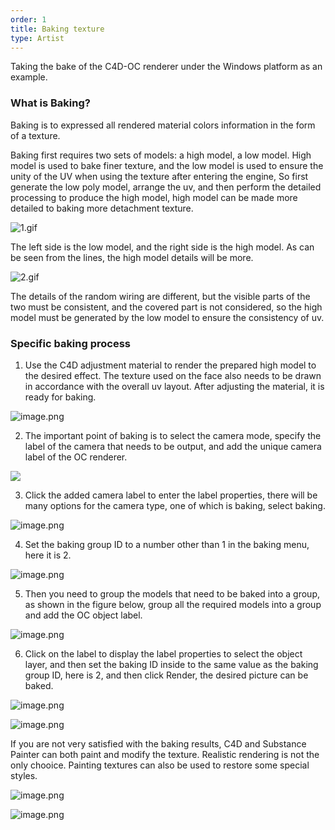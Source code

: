 ```yaml
---
order: 1
title: Baking texture
type: Artist
---
```


Taking the bake of the C4D-OC renderer under the Windows platform as an example.

### What is Baking?

Baking is to expressed all rendered material colors information in the form of a texture.

Baking first requires two sets of models: a high model, a low model. High model is used to bake finer texture, and the low model is used to ensure the unity of the UV when using the texture after entering the engine, So first generate the low poly model, arrange the uv, and then perform the detailed processing to produce the high model, high model can be made more detailed to baking more detachment texture.

![1.gif](https://gw.alipayobjects.com/mdn/rms_d27172/afts/img/A*pbduQosyOJwAAAAAAAAAAAAAARQnAQ)

The left side is the low model, and the right side is the high model. As can be seen from the lines, the high model details will be more.

![2.gif](https://gw.alipayobjects.com/mdn/rms_d27172/afts/img/A*SgbzSKngA2IAAAAAAAAAAAAAARQnAQ)

The details of the random wiring are different, but the visible parts of the two must be consistent, and the covered part is not considered, so the high model must be generated by the low model to ensure the consistency of uv.

### Specific baking process

1. Use the C4D adjustment material to render the prepared high model to the desired effect. The texture used on the face also needs to be drawn in accordance with the overall uv layout. After adjusting the material, it is ready for baking.

![image.png](https://gw.alipayobjects.com/mdn/rms_d27172/afts/img/A*u81UTYTkSVMAAAAAAAAAAAAAARQnAQ)

2.  The important point of baking is to select the camera mode, specify the label of the camera that needs to be output, and add the unique camera label of the OC renderer.

![](https://gw.alipayobjects.com/mdn/rms_d27172/afts/img/A*gRWvSK1MoTMAAAAAAAAAAAAAARQnAQ)

3. Click the added camera label to enter the label properties, there will be many options for the camera type, one of which is baking, select baking.

![image.png](https://gw.alipayobjects.com/mdn/rms_d27172/afts/img/A*7XApTKsQy9wAAAAAAAAAAAAAARQnAQ)

4. Set the baking group ID to a number other than 1 in the baking menu, here it is 2.

![image.png](https://gw.alipayobjects.com/mdn/rms_d27172/afts/img/A*n_1qRIkFtdAAAAAAAAAAAAAAARQnAQ)

5. Then you need to group the models that need to be baked into a group, as shown in the figure below, group all the required models into a group and add the OC object label.

![image.png](https://gw.alipayobjects.com/mdn/rms_d27172/afts/img/A*_iMOSaTyfroAAAAAAAAAAAAAARQnAQ)

6. Click on the label to display the label properties to select the object layer, and then set the baking ID inside to the same value as the baking group ID, here is 2, and then click Render, the desired picture can be baked.

![image.png](https://gw.alipayobjects.com/mdn/rms_d27172/afts/img/A*lP1pQqZWZC8AAAAAAAAAAAAAARQnAQ)

![image.png](https://gw.alipayobjects.com/mdn/rms_d27172/afts/img/A*gsxbTZBSKGQAAAAAAAAAAAAAARQnAQ)

If you are not very satisfied with the baking results, C4D and Substance Painter can both paint and modify the texture. Realistic rendering is not the only chooice. Painting textures can also be used to restore some special styles.

![image.png](https://gw.alipayobjects.com/mdn/rms_d27172/afts/img/A*PCz8TpYJd5wAAAAAAAAAAAAAARQnAQ)

![image.png](https://gw.alipayobjects.com/mdn/rms_d27172/afts/img/A*8mwtRY6YdiIAAAAAAAAAAAAAARQnAQ)
